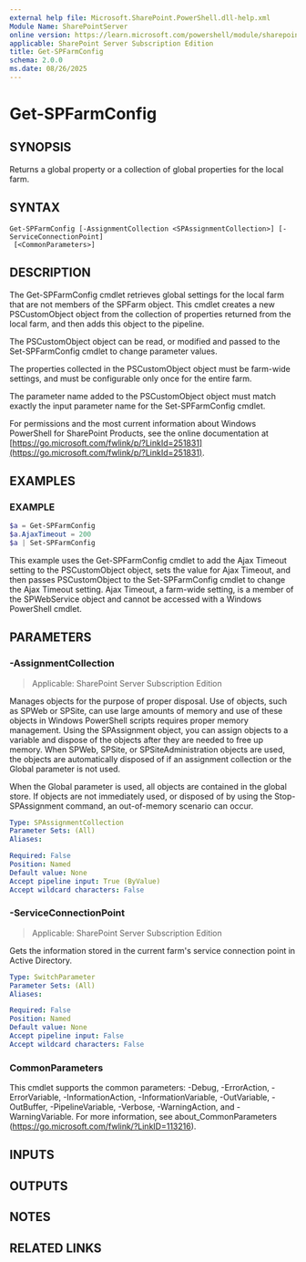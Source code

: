 ```yaml
---
external help file: Microsoft.SharePoint.PowerShell.dll-help.xml
Module Name: SharePointServer
online version: https://learn.microsoft.com/powershell/module/sharepoint-server/get-spfarmconfig
applicable: SharePoint Server Subscription Edition
title: Get-SPFarmConfig
schema: 2.0.0
ms.date: 08/26/2025
---
```


# Get-SPFarmConfig

## SYNOPSIS

Returns a global property or a collection of global properties for the local farm.


## SYNTAX

```
Get-SPFarmConfig [-AssignmentCollection <SPAssignmentCollection>] [-ServiceConnectionPoint]
 [<CommonParameters>]
```

## DESCRIPTION
The Get-SPFarmConfig cmdlet retrieves global settings for the local farm that are not members of the SPFarm object.
This cmdlet creates a new PSCustomObject object from the collection of properties returned from the local farm, and then adds this object to the pipeline.

The PSCustomObject object can be read, or modified and passed to the Set-SPFarmConfig cmdlet to change parameter values.

The properties collected in the PSCustomObject object must be farm-wide settings, and must be configurable only once for the entire farm.

The parameter name added to the PSCustomObject object must match exactly the input parameter name for the Set-SPFarmConfig cmdlet.

For permissions and the most current information about Windows PowerShell for SharePoint Products, see the online documentation at [https://go.microsoft.com/fwlink/p/?LinkId=251831](https://go.microsoft.com/fwlink/p/?LinkId=251831).

## EXAMPLES

### EXAMPLE
```powershell
$a = Get-SPFarmConfig
$a.AjaxTimeout = 200
$a | Set-SPFarmConfig
```

This example uses the Get-SPFarmConfig cmdlet to add the Ajax Timeout setting to the PSCustomObject object, sets the value for Ajax Timeout, and then passes PSCustomObject to the Set-SPFarmConfig cmdlet to change the Ajax Timeout setting. Ajax Timeout, a farm-wide setting, is a member of the SPWebService object and cannot be accessed with a Windows PowerShell cmdlet.

## PARAMETERS

### -AssignmentCollection

> Applicable: SharePoint Server Subscription Edition

Manages objects for the purpose of proper disposal. Use of objects, such as SPWeb or SPSite, can use large amounts of memory and use of these objects in Windows PowerShell scripts requires proper memory management. Using the SPAssignment object, you can assign objects to a variable and dispose of the objects after they are needed to free up memory. When SPWeb, SPSite, or SPSiteAdministration objects are used, the objects are automatically disposed of if an assignment collection or the Global parameter is not used.

When the Global parameter is used, all objects are contained in the global store. If objects are not immediately used, or disposed of by using the Stop-SPAssignment command, an out-of-memory scenario can occur.

```yaml
Type: SPAssignmentCollection
Parameter Sets: (All)
Aliases:

Required: False
Position: Named
Default value: None
Accept pipeline input: True (ByValue)
Accept wildcard characters: False
```

### -ServiceConnectionPoint

> Applicable: SharePoint Server Subscription Edition

Gets the information stored in the current farm's service connection point in Active Directory.

```yaml
Type: SwitchParameter
Parameter Sets: (All)
Aliases:

Required: False
Position: Named
Default value: None
Accept pipeline input: False
Accept wildcard characters: False
```

### CommonParameters
This cmdlet supports the common parameters: -Debug, -ErrorAction, -ErrorVariable, -InformationAction, -InformationVariable, -OutVariable, -OutBuffer, -PipelineVariable, -Verbose, -WarningAction, and -WarningVariable. For more information, see about_CommonParameters (https://go.microsoft.com/fwlink/?LinkID=113216).

## INPUTS

## OUTPUTS

## NOTES

## RELATED LINKS
